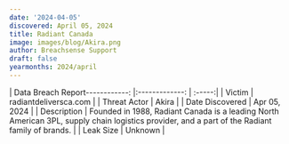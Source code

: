 ```yaml
---
date: '2024-04-05'
discovered: April 05, 2024
title: Radiant Canada
image: images/blog/Akira.png
author: Breachsense Support
draft: false
yearmonths: 2024/april
---
```


| Data Breach Report------------:     |:-------------:    | :-----:|
| Victim      | radiantdeliversca.com      | 
| Threat Actor      | Akira      | 
| Date Discovered      | Apr 05, 2024      | 
| Description      | Founded in 1988, Radiant Canada is a leading North American 3PL, supply chain logistics provider, and a part of the Radiant family of brands.      | 
| Leak Size      | Unknown      | 

